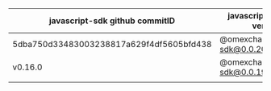 | javascript-sdk github commitID | javascript-sdk npm version       | omexchain version |
| ----------------------------- | -------------------------------- | ----------------- |
| 5dba750d33483003238817a629f4df5605bfd438                       | @omexchain/javascript-sdk@0.0.20 | v0.16.0           |
| v0.16.0                       | @omexchain/javascript-sdk@0.0.19 | v0.16.0           |
|                               |                                  |                   |
